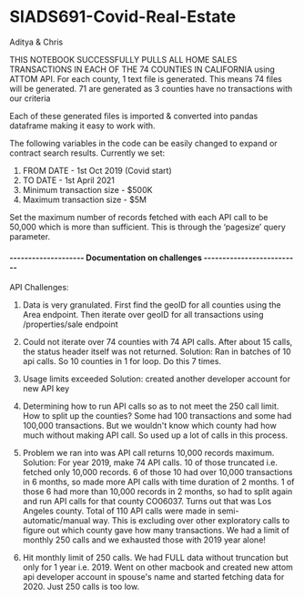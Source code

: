 # SIADS691-Covid-Real-Estate
Aditya & Chris

THIS NOTEBOOK SUCCESSFULLY PULLS ALL HOME SALES TRANSACTIONS IN EACH OF THE 74 COUNTIES IN CALIFORNIA using ATTOM API. 
For each county, 1 text file is generated. This means 74 files will be generated. 71 are generated as 3 counties have no transactions with our criteria


Each of these generated files is imported & converted into pandas dataframe making it easy to work with.

The following variables in the code can be easily changed to expand or contract search results. Currently we set:
1) FROM DATE - 1st Oct 2019 (Covid start)
2) TO DATE - 1st April 2021
3) Minimum transaction size - $500K
4) Maximum transaction size - $5M

Set the maximum number of records fetched with each API call to be 50,000 which is more than sufficient. This is through the ‘pagesize’ query parameter.

####  -------------------- Documentation on challenges --------------------------

API Challenges:

1) Data is very granulated.
First find the geoID for all counties using the Area endpoint. Then iterate over geoID for all transactions using /properties/sale endpoint

2) Could not iterate over 74 counties with 74 API calls. After about 15 calls, the status header itself was not returned. 
Solution: Ran in batches of 10 api calls. So 10 counties in 1 for loop. Do this 7 times.

3) Usage limits exceeded
Solution: created another developer account for new API key

4) Determining how to run API calls so as to not meet the 250 call limit. How to split up the counties? Some had 100 transactions and some had 100,000 transactions. But we wouldn't know which county had how much without making API call. So used up a lot of calls in this process. 

6) Problem we ran into was API call returns 10,000 records maximum. 
Solution: For year 2019, make 74 API calls. 10 of those truncated i.e. fetched only 10,000 records. 6 of those 10 had over 10,000 transactions in 6 months, so made more 
API calls with time duration of 2 months. 1 of those 6 had more than 10,000 records in 2 months, so had to split again and run API calls for that county CO06037. Turns out
that was Los Angeles county. Total of 110 API calls were made in semi-automatic/manual way. This is excluding over other exploratory calls to figure out which county gave how many transactions. We had a limit of monthly 250 calls and we exhausted those with 2019 year alone!

5) Hit monthly limit of 250 calls. We had FULL data without truncation but only for 1 year i.e. 2019. Went on other macbook and created new attom api developer account in spouse's name and started fetching data for 2020. Just 250 calls is too low.  




